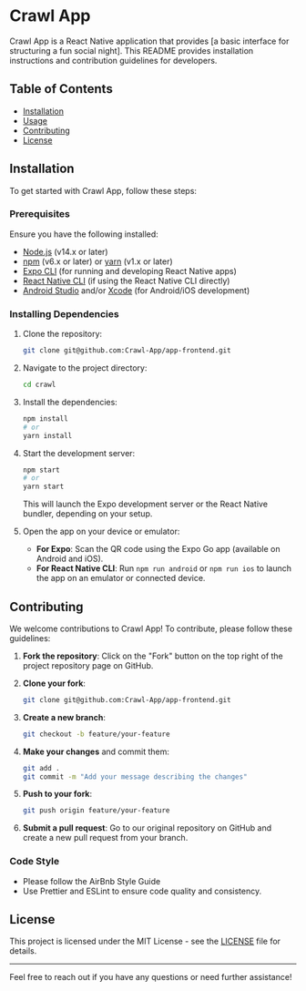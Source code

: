 # Crawl App

Crawl App is a React Native application that provides [a basic interface for structuring a fun social night]. This README provides installation instructions and contribution guidelines for developers.

## Table of Contents

- [Installation](#installation)
- [Usage](#usage)
- [Contributing](#contributing)
- [License](#license)

## Installation

To get started with Crawl App, follow these steps:

### Prerequisites

Ensure you have the following installed:

- [Node.js](https://nodejs.org/) (v14.x or later)
- [npm](https://www.npmjs.com/) (v6.x or later) or [yarn](https://classic.yarnpkg.com/) (v1.x or later)
- [Expo CLI](https://docs.expo.dev/get-started/installation/) (for running and developing React Native apps)
- [React Native CLI](https://reactnative.dev/docs/environment-setup) (if using the React Native CLI directly)
- [Android Studio](https://developer.android.com/studio) and/or [Xcode](https://developer.apple.com/xcode/) (for Android/iOS development)

### Installing Dependencies

1. Clone the repository:

    ```bash
    git clone git@github.com:Crawl-App/app-frontend.git
    ```

2. Navigate to the project directory:

    ```bash
    cd crawl
    ```

3. Install the dependencies:

    ```bash
    npm install
    # or
    yarn install
    ```

4. Start the development server:

    ```bash
    npm start
    # or
    yarn start
    ```

    This will launch the Expo development server or the React Native bundler, depending on your setup.

5. Open the app on your device or emulator:

    - **For Expo**: Scan the QR code using the Expo Go app (available on Android and iOS).
    - **For React Native CLI**: Run `npm run android` or `npm run ios` to launch the app on an emulator or connected device.


## Contributing

We welcome contributions to Crawl App! To contribute, please follow these guidelines:

1. **Fork the repository**: Click on the "Fork" button on the top right of the project repository page on GitHub.

2. **Clone your fork**:

    ```bash
    git clone git@github.com:Crawl-App/app-frontend.git
    ```

3. **Create a new branch**:

    ```bash
    git checkout -b feature/your-feature
    ```

4. **Make your changes** and commit them:

    ```bash
    git add .
    git commit -m "Add your message describing the changes"
    ```

5. **Push to your fork**:

    ```bash
    git push origin feature/your-feature
    ```

6. **Submit a pull request**: Go to our original repository on GitHub and create a new pull request from your branch.

### Code Style

- Please follow the AirBnb Style Guide
- Use Prettier and ESLint to ensure code quality and consistency.

## License

This project is licensed under the MIT License - see the [LICENSE](LICENSE) file for details.

---

Feel free to reach out if you have any questions or need further assistance!
